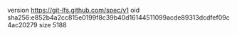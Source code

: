 version https://git-lfs.github.com/spec/v1
oid sha256:e852b4a2cc815e0199f8c39b40d16144511099acde89313dcdfef09c4ac20279
size 5188
